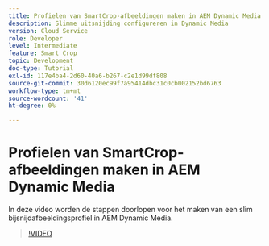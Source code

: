 ```yaml
---
title: Profielen van SmartCrop-afbeeldingen maken in AEM Dynamic Media
description: Slimme uitsnijding configureren in Dynamic Media
version: Cloud Service
role: Developer
level: Intermediate
feature: Smart Crop
topic: Development
doc-type: Tutorial
exl-id: 117e4ba4-2d60-40a6-b267-c2e1d99df808
source-git-commit: 30d6120ec99f7a95414dbc31c0cb002152bd6763
workflow-type: tm+mt
source-wordcount: '41'
ht-degree: 0%

---
```


# Profielen van SmartCrop-afbeeldingen maken in AEM Dynamic Media

In deze video worden de stappen doorlopen voor het maken van een slim bijsnijdafbeeldingsprofiel in AEM Dynamic Media.

>[!VIDEO](https://video.tv.adobe.com/v/335460?quality=12&learn=on)
